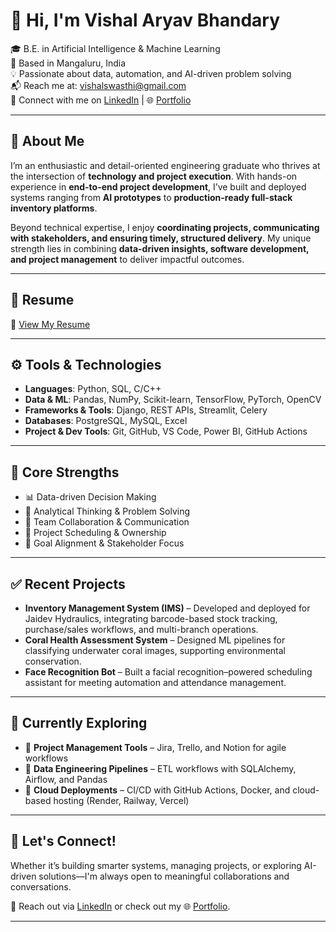 # 👋 Hi, I'm Vishal Aryav Bhandary

🎓 B.E. in Artificial Intelligence & Machine Learning  
📍 Based in Mangaluru, India  
💡 Passionate about data, automation, and AI-driven problem solving  
📬 Reach me at: [vishalswasthi@gmail.com](mailto:vishalswasthi@gmail.com)  
🔗 Connect with me on [LinkedIn](https://www.linkedin.com/in/vishal-aryav-bhandary) | 🌐 [Portfolio](https://vishal-aryav-portfolio.vercel.app/)  

---

## 💼 About Me

I’m an enthusiastic and detail-oriented engineering graduate who thrives at the intersection of **technology and project execution**. With hands-on experience in **end-to-end project development**, I’ve built and deployed systems ranging from **AI prototypes** to **production-ready full-stack inventory platforms**.  

Beyond technical expertise, I enjoy **coordinating projects, communicating with stakeholders, and ensuring timely, structured delivery**. My unique strength lies in combining **data-driven insights, software development, and project management** to deliver impactful outcomes.

---

## 📄 Resume

📌 [View My Resume](https://drive.google.com/file/d/1XKQXfvta3MIBi-O9ict789oBcE0PBrur/view?usp=drive_link)

---

## ⚙️ Tools & Technologies

* **Languages**: Python, SQL, C/C++  
* **Data & ML**: Pandas, NumPy, Scikit-learn, TensorFlow, PyTorch, OpenCV  
* **Frameworks & Tools**: Django, REST APIs, Streamlit, Celery  
* **Databases**: PostgreSQL, MySQL, Excel  
* **Project & Dev Tools**: Git, GitHub, VS Code, Power BI, GitHub Actions  

---

## 🔧 Core Strengths

* 📊 Data-driven Decision Making  
* 🧠 Analytical Thinking & Problem Solving  
* 🤝 Team Collaboration & Communication  
* 🧭 Project Scheduling & Ownership  
* 🎯 Goal Alignment & Stakeholder Focus  

---

## ✅ Recent Projects

* **Inventory Management System (IMS)** – Developed and deployed for Jaidev Hydraulics, integrating barcode-based stock tracking, purchase/sales workflows, and multi-branch operations.  
* **Coral Health Assessment System** – Designed ML pipelines for classifying underwater coral images, supporting environmental conservation.  
* **Face Recognition Bot** – Built a facial recognition–powered scheduling assistant for meeting automation and attendance management.  

---

## 🌱 Currently Exploring

* 📌 **Project Management Tools** – Jira, Trello, and Notion for agile workflows  
* 📌 **Data Engineering Pipelines** – ETL workflows with SQLAlchemy, Airflow, and Pandas  
* 📌 **Cloud Deployments** – CI/CD with GitHub Actions, Docker, and cloud-based hosting (Render, Railway, Vercel)  

---

## 🤝 Let's Connect!

Whether it’s building smarter systems, managing projects, or exploring AI-driven solutions—I'm always open to meaningful collaborations and conversations.  

💬 Reach out via [LinkedIn](https://www.linkedin.com/in/vishal-aryav-bhandary) or check out my 🌐 [Portfolio](https://vishal-aryav-portfolio.vercel.app/).  

---
